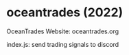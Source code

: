 # oceantrades (2022)

OceanTrades Website: oceantrades.org

index.js: send trading signals to discord
